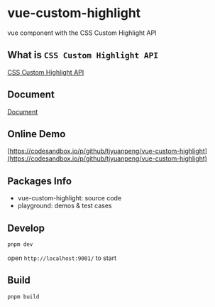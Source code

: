 # vue-custom-highlight

vue component with the CSS Custom Highlight API

## What is `CSS Custom Highlight API`

[CSS Custom Highlight API](https://developer.mozilla.org/en-US/docs/Web/API/CSS_Custom_Highlight_API)

## Document

[Document](./packages/vue-custom-highlight/README.md)

## Online Demo

[https://codesandbox.io/p/github/tjyuanpeng/vue-custom-highlight](https://codesandbox.io/p/github/tjyuanpeng/vue-custom-highlight)

## Packages Info

- vue-custom-highlight: source code
- playground: demos & test cases

## Develop

```bash
pnpm dev
```

open `http://localhost:9001/` to start

## Build

```bash
pnpm build
```
